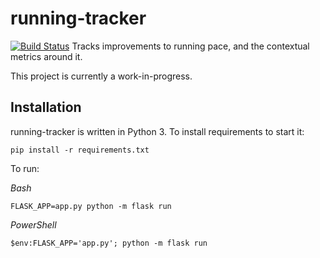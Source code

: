 # running-tracker
[![Build Status](https://travis-ci.org/OzuYatamutsu/running-tracker.svg?branch=master)](https://travis-ci.org/OzuYatamutsu/running-tracker)
Tracks improvements to running pace, and the contextual metrics around it.

This project is currently a work-in-progress.

## Installation
running-tracker is written in Python 3. To install requirements to start it:

```
pip install -r requirements.txt
```

To run:

*Bash*
```
FLASK_APP=app.py python -m flask run
```

*PowerShell*
```
$env:FLASK_APP='app.py'; python -m flask run
```
